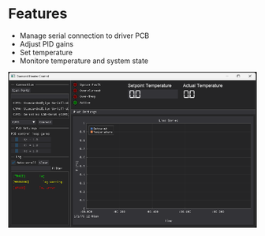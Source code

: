 # Features
- Manage serial connection to driver PCB
- Adjust PID gains
- Set temperature
- Monitore temperature and system state

![Screenshot](Screenshot.png)
